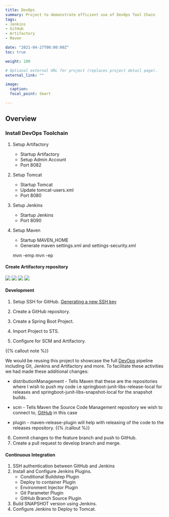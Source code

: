 ```yaml
---
title: DevOps
summary: Project to demonstrate efficient use of DevOps Tool Chain
tags:
- Jenkins
- GitHub
- Artifactory
- Maven

date: "2021-04-27T00:00:00Z"
toc: true

weight: 100

# Optional external URL for project (replaces project detail page).
external_link: ""

image:
  caption:
  focal_point: Smart

---
```


## Overview

### Install DevOps Toolchain

1. Setup Artifactory
   - Startup Artifactory
   - Setup Admin Account
   - Port 8082
2. Setup Tomcat
   - Startup Tomcat
   - Update tomcat-users.xml
   - Port 8080
3. Setup Jenkins
   - Startup Jenkins
   - Port 8090
4. Setup Maven
   - Startup MAVEN_HOME
   - Generate maven settings.xml and settings-security.xml

   mvn -emp <artifactory-password>
   mvn -ep <artifactory-password>

#### Create Artifactory repository

![](/images/uploads/CreateRepo-Step1.png)
![](/images/uploads/CreateRepo-Step2.png)
![](/images/uploads/CreateRepo-Step3.png)
![](/images/uploads/CreateRepo-Step4.png)

#### Development

1. Setup SSH for GitHub.
[Generating a new SSH key](https://docs.github.com/en/github/authenticating-to-github/connecting-to-github-with-ssh/generating-a-new-ssh-key-and-adding-it-to-the-ssh-agent)

2. Create a GitHub repository.
3. Create a Spring Boot Project.
4. Import Project to STS.
5. Configure for SCM and Artifactory.

{{% callout note %}}

We would be reusing this project to showcase the full [DevOps](/project/devops/) pipeline including Git, Jenkins and Artifactory and more.
To facilitate these activities we had made these additional changes:

- distributionManagement - Tells Maven that these are the repositories where I wish to push my code i.e springboot-junit-libs-release-local for releases and springboot-junit-libs-snapshot-local for the snapshot builds.

- scm - Tells Maven the Source Code Management repository we wish to connect to, [GitHub](https://github.com/avijitliberty/springboot-junit) in this case

- plugin - maven-release-plugin will help with releasing of the code to the releases repository.
{{% /callout %}}

6. Commit changes to the feature branch and push to GitHub.
7. Create a pull request to develop branch and merge.

#### Continuous Integration

1. SSH authentication between GitHub and Jenkins
2. Install and Configure Jenkins Plugins.
   - Conditional Buildstep Plugin
   - Deploy to container Plugin
   - Environment Injector Plugin
   - Git Parameter Plugin
   - GitHub Branch Source Plugin
3. Build SNAPSHOT version using Jenkins.
4. Configure Jenkins to Deploy to Tomcat.
